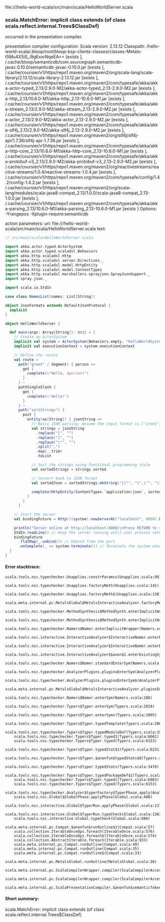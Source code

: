 file://<WORKSPACE>/hello-world-scala/src/main/scala/HelloWorldServer.scala
### scala.MatchError: implicit class <error> extends  (of class scala.reflect.internal.Trees$ClassDef)

occurred in the presentation compiler.

presentation compiler configuration:
Scala version: 2.13.12
Classpath:
<WORKSPACE>/hello-world-scala/.bloop/root/bloop-bsp-clients-classes/classes-Metals-t5Mu4X5iS_i9gExxrNqeEA== [exists ], <HOME>/.cache/bloop/semanticdb/com.sourcegraph.semanticdb-javac.0.10.0/semanticdb-javac-0.10.0.jar [exists ], <HOME>/.cache/coursier/v1/https/repo1.maven.org/maven2/org/scala-lang/scala-library/2.13.12/scala-library-2.13.12.jar [exists ], <HOME>/.cache/coursier/v1/https/repo1.maven.org/maven2/com/typesafe/akka/akka-actor-typed_2.13/2.9.0-M2/akka-actor-typed_2.13-2.9.0-M2.jar [exists ], <HOME>/.cache/coursier/v1/https/repo1.maven.org/maven2/com/typesafe/akka/akka-http_2.13/10.6.0-M1/akka-http_2.13-10.6.0-M1.jar [exists ], <HOME>/.cache/coursier/v1/https/repo1.maven.org/maven2/com/typesafe/akka/akka-stream_2.13/2.9.0-M2/akka-stream_2.13-2.9.0-M2.jar [exists ], <HOME>/.cache/coursier/v1/https/repo1.maven.org/maven2/com/typesafe/akka/akka-actor_2.13/2.9.0-M2/akka-actor_2.13-2.9.0-M2.jar [exists ], <HOME>/.cache/coursier/v1/https/repo1.maven.org/maven2/com/typesafe/akka/akka-slf4j_2.13/2.9.0-M2/akka-slf4j_2.13-2.9.0-M2.jar [exists ], <HOME>/.cache/coursier/v1/https/repo1.maven.org/maven2/org/slf4j/slf4j-api/1.7.36/slf4j-api-1.7.36.jar [exists ], <HOME>/.cache/coursier/v1/https/repo1.maven.org/maven2/com/typesafe/akka/akka-http-core_2.13/10.6.0-M1/akka-http-core_2.13-10.6.0-M1.jar [exists ], <HOME>/.cache/coursier/v1/https/repo1.maven.org/maven2/com/typesafe/akka/akka-protobuf-v3_2.13/2.9.0-M2/akka-protobuf-v3_2.13-2.9.0-M2.jar [exists ], <HOME>/.cache/coursier/v1/https/repo1.maven.org/maven2/org/reactivestreams/reactive-streams/1.0.4/reactive-streams-1.0.4.jar [exists ], <HOME>/.cache/coursier/v1/https/repo1.maven.org/maven2/com/typesafe/config/1.4.2/config-1.4.2.jar [exists ], <HOME>/.cache/coursier/v1/https/repo1.maven.org/maven2/org/scala-lang/modules/scala-java8-compat_2.13/1.0.0/scala-java8-compat_2.13-1.0.0.jar [exists ], <HOME>/.cache/coursier/v1/https/repo1.maven.org/maven2/com/typesafe/akka/akka-parsing_2.13/10.6.0-M1/akka-parsing_2.13-10.6.0-M1.jar [exists ]
Options:
-Yrangepos -Xplugin-require:semanticdb


action parameters:
uri: file://<WORKSPACE>/hello-world-scala/src/main/scala/HelloWorldServer.scala
text:
```scala
// src/main/scala/HelloWorldServer.scala

import akka.actor.typed.ActorSystem
import akka.actor.typed.scaladsl.Behaviors
import akka.http.scaladsl.Http
import akka.http.scaladsl.server.Directives._
import akka.http.scaladsl.model.HttpEntity
import akka.http.scaladsl.model.ContentTypes
import akka.http.scaladsl.marshallers.sprayjson.SprayJsonSupport._
import spray.json._

import scala.io.StdIn

case class NamesList(names: List[String])

object JsonFormats extends DefaultJsonProtocol {
  implicit
}

object HelloWorldServer {

  def main(args: Array[String]): Unit = {
    // Create an ActorSystem
    implicit val system = ActorSystem(Behaviors.empty, "helloWorldSystem")
    implicit val executionContext = system.executionContext

    // Define the routes
    val route =
      path("greet" / Segment) { person =>
        get {
          complete(s"Hello, $person!")
        }
      } ~
      pathSingleSlash {
        get {
          complete(s"Hello!")
        }
      } ~
      path("sortStrings") {
        post {
          entity(as[String]) { jsonString =>
            // Basic JSON parsing: Assume the input format is ["item1","item2",...]
            val strings = jsonString
              .replace("[", "")
              .replace("]", "")
              .replace("\"", "")
              .split(",")
              .map(_.trim)
              .toList

            // Sort the strings using functional programming style
            val sortedStrings = strings.sorted

            // Convert back to JSON format
            val sortedJson = sortedStrings.mkString("[\"", "\",\"", "\"]")

            complete(HttpEntity(ContentTypes.`application/json`, sortedJson))
          }
        }
      }

    // Start the server
    val bindingFuture = Http()(system).newServerAt("localhost", 8080).bind(route)

    println("Server online at http://localhost:8080/\nPress RETURN to stop...")
    StdIn.readLine() // Keep the server running until user presses return
    bindingFuture
      .flatMap(_.unbind()) // Unbind from the port
      .onComplete(_ => system.terminate()) // Terminate the system when done
  }
}

```



#### Error stacktrace:

```
scala.tools.nsc.typechecker.Unapplies.constrParamss(Unapplies.scala:90)
	scala.tools.nsc.typechecker.Unapplies.factoryMeth(Unapplies.scala:141)
	scala.tools.nsc.typechecker.Unapplies.factoryMeth$(Unapplies.scala:138)
	scala.meta.internal.pc.MetalsGlobal$MetalsInteractiveAnalyzer.factoryMeth(MetalsGlobal.scala:78)
	scala.tools.nsc.typechecker.MethodSynthesis$MethodSynth.enterImplicitWrapper(MethodSynthesis.scala:238)
	scala.tools.nsc.typechecker.MethodSynthesis$MethodSynth.enterImplicitWrapper$(MethodSynthesis.scala:237)
	scala.tools.nsc.typechecker.Namers$Namer.enterImplicitWrapper(Namers.scala:58)
	scala.tools.nsc.interactive.InteractiveAnalyzer$InteractiveNamer.enterExistingSym(Global.scala:95)
	scala.tools.nsc.interactive.InteractiveAnalyzer$InteractiveNamer.enterExistingSym$(Global.scala:81)
	scala.tools.nsc.interactive.InteractiveAnalyzer$$anon$2.enterExistingSym(Global.scala:51)
	scala.tools.nsc.typechecker.Namers$Namer.standardEnterSym(Namers.scala:314)
	scala.tools.nsc.typechecker.AnalyzerPlugins.pluginsEnterSym(AnalyzerPlugins.scala:496)
	scala.tools.nsc.typechecker.AnalyzerPlugins.pluginsEnterSym$(AnalyzerPlugins.scala:495)
	scala.meta.internal.pc.MetalsGlobal$MetalsInteractiveAnalyzer.pluginsEnterSym(MetalsGlobal.scala:78)
	scala.tools.nsc.typechecker.Namers$Namer.enterSym(Namers.scala:288)
	scala.tools.nsc.typechecker.Typers$Typer.enterSym(Typers.scala:2010)
	scala.tools.nsc.typechecker.Typers$Typer.enterSyms(Typers.scala:2005)
	scala.tools.nsc.typechecker.Typers$Typer.typedTemplate(Typers.scala:2065)
	scala.tools.nsc.typechecker.Typers$Typer.typedModuleDef(Typers.scala:1965)
	scala.tools.nsc.typechecker.Typers$Typer.typed1(Typers.scala:6061)
	scala.tools.nsc.typechecker.Typers$Typer.typed(Typers.scala:6153)
	scala.tools.nsc.typechecker.Typers$Typer.typedStat$1(Typers.scala:6231)
	scala.tools.nsc.typechecker.Typers$Typer.$anonfun$typedStats$8(Typers.scala:3470)
	scala.tools.nsc.typechecker.Typers$Typer.typedStats(Typers.scala:3470)
	scala.tools.nsc.typechecker.Typers$Typer.typedPackageDef$1(Typers.scala:5743)
	scala.tools.nsc.typechecker.Typers$Typer.typed1(Typers.scala:6063)
	scala.tools.nsc.typechecker.Typers$Typer.typed(Typers.scala:6153)
	scala.tools.nsc.typechecker.Analyzer$typerFactory$TyperPhase.apply(Analyzer.scala:124)
	scala.tools.nsc.Global$GlobalPhase.applyPhase(Global.scala:480)
	scala.tools.nsc.interactive.Global$TyperRun.applyPhase(Global.scala:1370)
	scala.tools.nsc.interactive.Global$TyperRun.typeCheck(Global.scala:1363)
	scala.tools.nsc.interactive.Global.typeCheck(Global.scala:680)
	scala.meta.internal.pc.Compat.$anonfun$runOutline$1(Compat.scala:57)
	scala.collection.IterableOnceOps.foreach(IterableOnce.scala:576)
	scala.collection.IterableOnceOps.foreach$(IterableOnce.scala:574)
	scala.collection.AbstractIterable.foreach(Iterable.scala:933)
	scala.meta.internal.pc.Compat.runOutline(Compat.scala:49)
	scala.meta.internal.pc.Compat.runOutline(Compat.scala:35)
	scala.meta.internal.pc.Compat.runOutline$(Compat.scala:33)
	scala.meta.internal.pc.MetalsGlobal.runOutline(MetalsGlobal.scala:36)
	scala.meta.internal.pc.ScalaCompilerWrapper.compiler(ScalaCompilerAccess.scala:19)
	scala.meta.internal.pc.ScalaCompilerWrapper.compiler(ScalaCompilerAccess.scala:14)
	scala.meta.internal.pc.ScalaPresentationCompiler.$anonfun$semanticTokens$1(ScalaPresentationCompiler.scala:185)
```
#### Short summary: 

scala.MatchError: implicit class <error> extends  (of class scala.reflect.internal.Trees$ClassDef)